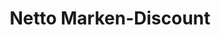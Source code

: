 ---
title: "Netto Marken-Discount"
url: /hettenleidelheim/netto-marken-discount/
shop: Supermarkt
---
